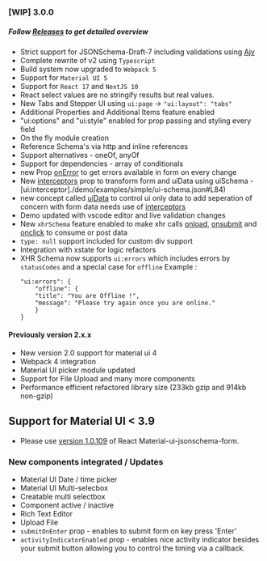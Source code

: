 ### [WIP] 3.0.0 
##### Follow [Releases](https://github.com/vip-git/react-jsonschema-form-material-ui/releases) to get detailed overview
- Strict support for JSONSchema-Draft-7 including validations using [Ajv](https://github.com/ajv-validator/ajv#ajv-json-schema-validator)
- Complete rewrite of v2 using `Typescript`
- Build system now upgraded to `Webpack 5`
- Support for `Material UI 5`
- Support for `React 17` and `NextJS 10`
- React select values are no stringify results but real values.
- New Tabs and Stepper UI using `ui:page` -> `"ui:layout": "tabs"`
- Additional Properties and Additional Items feature enabled
- "ui:options" and "ui:style" enabled for prop passing and styling every field
- On the fly module creation
- Reference Schema's via http and inline references
- Support alternatives - oneOf, anyOf
- Support for dependencies - array of conditionals
- new Prop [onError](./src/demo/body/Example.jsx#L48) to get errors available in form on every change
- New [interceptors](./src/demo/body/Example.jsx#L49-L71) prop to transform form and uiData using uiSchema - [ui:interceptor]./demo/examples/simple/ui-schema.json#L84)
- new concept called [uiData](./src/demo/body/Example.jsx#L68) to control ui only data to add seperation of concern with form data needs use of [interceptors](./src/demo/body/Example.jsx#L49-L71)
- Demo updated with vscode editor and live validation changes
- New `xhrSchema` feature enabled to make xhr calls [onload](./demo/examples/simple/xhr-schema.json#L3), [onsubmit](./demo/examples/simple/xhr-schema.json#L12) and [onclick](./demo/examples/simple/xhr-schema.json#L59) to consume or post data
- `type: null` support included for custom div support
- Integration with xstate for logic refactors
- XHR Schema now supports `ui:errors` which includes errors by `statusCodes` and a special case for `offline`
  Example :
    ```
    "ui:errors": {
        "offline": {
        "title": "You are Offline !",
        "message": "Please try again once you are online."
        }
    }
    ```


#### Previously version 2.x.x
* New version 2.0 support for material ui 4
* Webpack 4 integration
* Material UI picker module updated
* Support for File Upload and many more components
* Performance efficient refactored library size \(233kb gzip and 914kb non-gzip\)

## Support for Material UI &lt; 3.9

* Please use [version 1.0.109](https://github.com/vip-git/react-jsonschema-form-material-ui/tree/v1.x) of React Material-ui-jsonschema-form.

### New components integrated / Updates

* Material UI Date / time picker    
* Material UI Multi-selecbox    
* Creatable multi selectbox    
* Component active / inactive    
* Rich Text Editor
* Upload File
* `submitOnEnter` prop - enables to submit form on key press 'Enter'
* `activityIndicatorEnabled` prop - enables nice activity indicator besides your submit button allowing you to control the timing via a callback.
